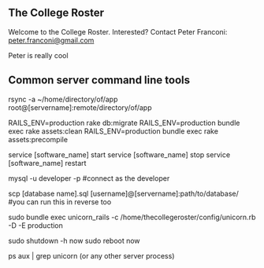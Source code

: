 ## The College Roster
  Welcome to the College Roster. Interested? Contact Peter Franconi: peter.franconi@gmail.com
  
  Peter is really cool

## Common server command line tools

  rsync -a ~/home/directory/of/app root@[servername]:remote/directory/of/app

  RAILS_ENV=production rake db:migrate
  RAILS_ENV=production bundle exec rake assets:clean
  RAILS_ENV=production bundle exec rake assets:precompile

  service [software_name] start
  service [software_name] stop
  service [software_name] restart

  mysql -u developer -p     #connect as the developer

  scp [database name].sql [username]@[servername]:path/to/database/   #you can run this in reverse too

  sudo bundle exec unicorn_rails -c /home/thecollegeroster/config/unicorn.rb -D -E production

  sudo shutdown -h now
  sudo reboot now

  ps aux | grep unicorn (or any other server process)
